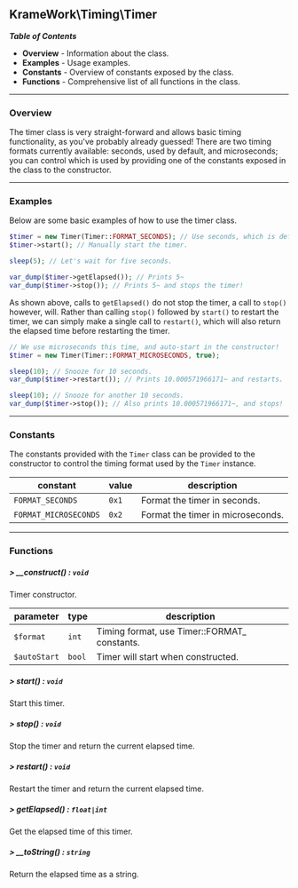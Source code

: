 ## KrameWork\Timing\Timer

***Table of Contents***
* **Overview** - Information about the class.
* **Examples** - Usage examples.
* **Constants** - Overview of constants exposed by the class.
* **Functions** - Comprehensive list of all functions in the class.

___
### Overview
The timer class is very straight-forward and allows basic timing functionality, as you've probably already guessed! There are two timing formats currently available: seconds, used by default, and microseconds; you can control which is used by providing one of the constants exposed in the class to the constructor.
___
### Examples
Below are some basic examples of how to use the timer class.
```php
$timer = new Timer(Timer::FORMAT_SECONDS); // Use seconds, which is default anyway.
$timer->start(); // Manually start the timer.

sleep(5); // Let's wait for five seconds.

var_dump($timer->getElapsed()); // Prints 5~
var_dump($timer->stop()); // Prints 5~ and stops the timer!
```
As shown above, calls to `getElapsed()` do not stop the timer, a call to `stop()` however, will. Rather than calling `stop()` followed by `start()` to restart the timer, we can simply make a single call to `restart()`, which will also return the elapsed time before restarting the timer.
```php
// We use microseconds this time, and auto-start in the constructor!
$timer = new Timer(Timer::FORMAT_MICROSECONDS, true);

sleep(10); // Snooze for 10 seconds.
var_dump($timer->restart()); // Prints 10.000571966171~ and restarts.

sleep(10); // Snooze for another 10 seconds.
var_dump($timer->stop()); // Also prints 10.000571966171~, and stops!
```
___
### Constants
The constants provided with the `Timer` class can be provided to the constructor to control the timing format used by the `Timer` instance.

constant | value | description
--- | --- | ---
`FORMAT_SECONDS` | `0x1` | Format the timer in seconds.
`FORMAT_MICROSECONDS` | `0x2` | Format the timer in microseconds.
___
### Functions
##### > __construct() : `void`
Timer constructor.

parameter | type | description
--- | --- | ---
`$format` | `int` | Timing format, use Timer::FORMAT_ constants.
`$autoStart` | `bool` | Timer will start when constructed.
##### > start() : `void`
Start this timer.
##### > stop() : `void`
Stop the timer and return the current elapsed time.
##### > restart() : `void`
Restart the timer and return the current elapsed time.
##### > getElapsed() : `float|int`
Get the elapsed time of this timer.
##### > __toString() : `string`
Return the elapsed time as a string.
